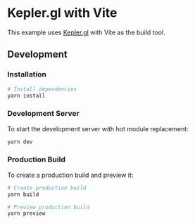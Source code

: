 # Kepler.gl with Vite

This example uses [Kepler.gl](https://kepler.gl/) with Vite as the build tool.

## Development

### Installation

```bash
# Install dependencies
yarn install
```

### Development Server

To start the development server with hot module replacement:

```bash
yarn dev
```

### Production Build

To create a production build and preview it:

```bash
# Create production build
yarn build

# Preview production build
yarn preview
```
